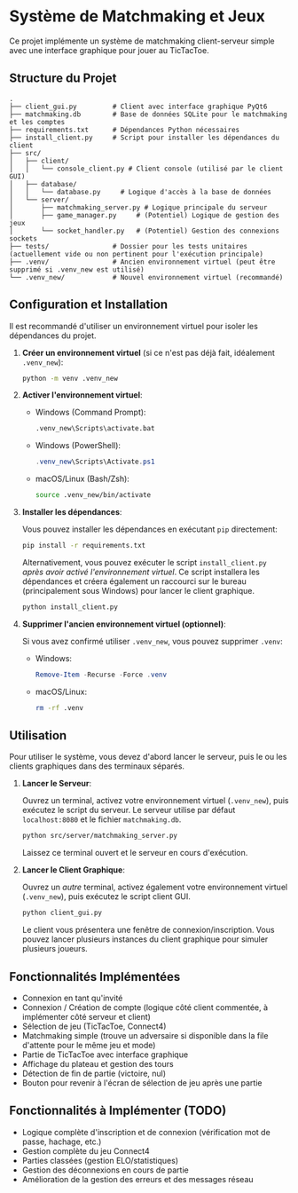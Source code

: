 # Système de Matchmaking et Jeux

Ce projet implémente un système de matchmaking client-serveur simple avec une interface graphique pour jouer au TicTacToe.

## Structure du Projet

```
.
├── client_gui.py         # Client avec interface graphique PyQt6
├── matchmaking.db        # Base de données SQLite pour le matchmaking et les comptes
├── requirements.txt      # Dépendances Python nécessaires
├── install_client.py     # Script pour installer les dépendances du client
├── src/
│   ├── client/
│   │   └── console_client.py # Client console (utilisé par le client GUI)
│   ├── database/
│   │   └── database.py     # Logique d'accès à la base de données
│   └── server/
│       ├── matchmaking_server.py # Logique principale du serveur
│       ├── game_manager.py     # (Potentiel) Logique de gestion des jeux
│       └── socket_handler.py   # (Potentiel) Gestion des connexions sockets
├── tests/                # Dossier pour les tests unitaires (actuellement vide ou non pertinent pour l'exécution principale)
├── .venv/                # Ancien environnement virtuel (peut être supprimé si .venv_new est utilisé)
└── .venv_new/            # Nouvel environnement virtuel (recommandé)
```

## Configuration et Installation

Il est recommandé d'utiliser un environnement virtuel pour isoler les dépendances du projet.

1.  **Créer un environnement virtuel** (si ce n'est pas déjà fait, idéalement `.venv_new`):

    ```bash
    python -m venv .venv_new
    ```

2.  **Activer l'environnement virtuel**:

    *   Windows (Command Prompt):
        ```bash
        .venv_new\Scripts\activate.bat
        ```
    *   Windows (PowerShell):
        ```powershell
        .venv_new\Scripts\Activate.ps1
        ```
    *   macOS/Linux (Bash/Zsh):
        ```bash
        source .venv_new/bin/activate
        ```

3.  **Installer les dépendances**:

    Vous pouvez installer les dépendances en exécutant `pip` directement:

    ```bash
    pip install -r requirements.txt
    ```

    Alternativement, vous pouvez exécuter le script `install_client.py` *après avoir activé l'environnement virtuel*. Ce script installera les dépendances et créera également un raccourci sur le bureau (principalement sous Windows) pour lancer le client graphique.

    ```bash
    python install_client.py
    ```

4.  **Supprimer l'ancien environnement virtuel (optionnel)**:

    Si vous avez confirmé utiliser `.venv_new`, vous pouvez supprimer `.venv`:

    *   Windows:
        ```powershell
        Remove-Item -Recurse -Force .venv
        ```
    *   macOS/Linux:
        ```bash
        rm -rf .venv
        ```

## Utilisation

Pour utiliser le système, vous devez d'abord lancer le serveur, puis le ou les clients graphiques dans des terminaux séparés.

1.  **Lancer le Serveur**:

    Ouvrez un terminal, activez votre environnement virtuel (`.venv_new`), puis exécutez le script du serveur. Le serveur utilise par défaut `localhost:8080` et le fichier `matchmaking.db`.

    ```bash
    python src/server/matchmaking_server.py
    ```

    Laissez ce terminal ouvert et le serveur en cours d'exécution.

2.  **Lancer le Client Graphique**:

    Ouvrez un *autre* terminal, activez également votre environnement virtuel (`.venv_new`), puis exécutez le script client GUI.

    ```bash
    python client_gui.py
    ```

    Le client vous présentera une fenêtre de connexion/inscription. Vous pouvez lancer plusieurs instances du client graphique pour simuler plusieurs joueurs.

## Fonctionnalités Implémentées

- Connexion en tant qu'invité
- Connexion / Création de compte (logique côté client commentée, à implémenter côté serveur et client)
- Sélection de jeu (TicTacToe, Connect4)
- Matchmaking simple (trouve un adversaire si disponible dans la file d'attente pour le même jeu et mode)
- Partie de TicTacToe avec interface graphique
- Affichage du plateau et gestion des tours
- Détection de fin de partie (victoire, nul)
- Bouton pour revenir à l'écran de sélection de jeu après une partie

## Fonctionnalités à Implémenter (TODO)

- Logique complète d'inscription et de connexion (vérification mot de passe, hachage, etc.)
- Gestion complète du jeu Connect4
- Parties classées (gestion ELO/statistiques)
- Gestion des déconnexions en cours de partie
- Amélioration de la gestion des erreurs et des messages réseau 